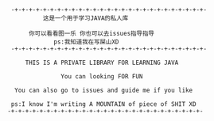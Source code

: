            -+-+-+-+-+-+-+-+-+-+-+-+-+-+-+-+-+-+-+-+-+-+-+-+-+-+-+-
                    这是一个用于学习JAVA的私人库

                你可以看看图一乐 你也可以去issues指导指导
                       ps:我知道我在写屎山XD
           -+-+-+-+-+-+-+-+-+-+-+-+-+-+-+-+-+-+-+-+-+-+-+-+-+-+-+-

               THIS IS A PRIVATE LIBRARY FOR LEARNING JAVA

                         You can looking FOR FUN

            You can also go to issues and guide me if you like

           ps:I know I'm writing A MOUNTAIN of piece of SHIT XD
          -+-+-+-+-+-+-+-+-+-+-+-+-+-+-+-+-+-+-+-+-+-+-+-+-+-+-+-

